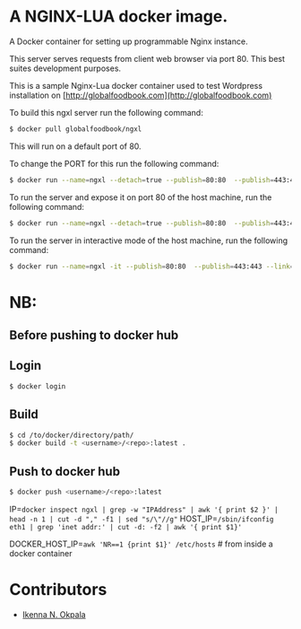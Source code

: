 # A NGINX-LUA docker image.

A Docker container for setting up programmable Nginx instance.

This server serves requests from client web browser via port 80. This best suites development purposes.

This is a sample Nginx-Lua docker container used to test Wordpress installation on [http://globalfoodbook.com](http://globalfoodbook.com)


To build this ngxl server run the following command:

```bash
$ docker pull globalfoodbook/ngxl
```

This will run on a default port of 80.

To change the PORT for this run the following command:

```bash
$ docker run --name=ngxl --detach=true --publish=80:80  --publish=443:443 --link=varnish:varnish
```

To run the server and expose it on port 80 of the host machine, run the following command:

```bash
$ docker run --name=ngxl --detach=true --publish=80:80  --publish=443:443 --link=varnish:varnish globalfoodbook/ngxl
```

To run the server in interactive mode of the host machine, run the following command:

```bash
$ docker run --name=ngxl -it --publish=80:80  --publish=443:443 --link=varnish:varnish globalfoodbook/ngxl /bin/bash
```

# NB:

## Before pushing to docker hub

## Login

```bash
$ docker login
```

## Build

```bash
$ cd /to/docker/directory/path/
$ docker build -t <username>/<repo>:latest .
```

## Push to docker hub

```bash
$ docker push <username>/<repo>:latest
```


IP=`docker inspect ngxl | grep -w "IPAddress" | awk '{ print $2 }' | head -n 1 | cut -d "," -f1 | sed "s/\"//g"`
HOST_IP=`/sbin/ifconfig eth1 | grep 'inet addr:' | cut -d: -f2 | awk '{ print $1}'`

DOCKER_HOST_IP=`awk 'NR==1 {print $1}' /etc/hosts` # from inside a docker container

# Contributors

* [Ikenna N. Okpala](http://ikennaokpala.com)
